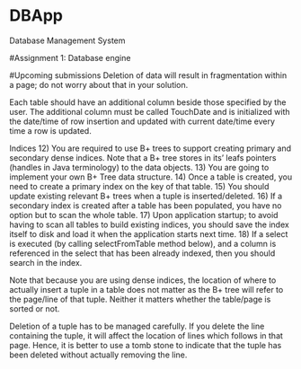 # DBApp

Database Management System

#Assignment 1: Database engine

#Upcoming submissions
Deletion of data will result in fragmentation within a page; do not worry about that in your
solution.

Each table should have an additional column beside those specified by the user. The additional
column must be called TouchDate and is initialized with the date/time of row insertion and
updated with current date/time every time a row is updated.

Indices
12) You are required to use B+ trees to support creating primary and secondary dense indices.
Note that a B+ tree stores in its’ leafs pointers (handles in Java terminology) to the data objects.
13) You are going to implement your own B+ Tree data structure.
14) Once a table is created, you need to create a primary index on the key of that table.
15) You should update existing relevant B+ trees when a tuple is inserted/deleted.
16) If a secondary index is created after a table has been populated, you have no option but to
scan the whole table.
17) Upon application startup; to avoid having to scan all tables to build existing indices, you
should save the index itself to disk and load it when the application starts next time.
18) If a select is executed (by calling selectFromTable method below), and a column is
referenced in the select that has been already indexed, then you should search in the index.

Note that because you are using dense indices, the location of where to actually insert a tuple in
a table does not matter as the B+ tree will refer to the page/line of that tuple. Neither it matters
whether the table/page is sorted or not.

Deletion of a tuple has to be managed carefully. If you delete the line containing the tuple, it
will affect the location of lines which follows in that page. Hence, it is better to use a tomb stone
to indicate that the tuple has been deleted without actually removing the line.
